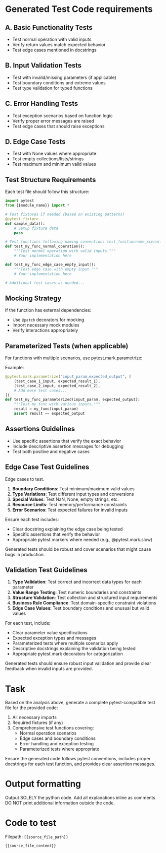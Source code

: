 # Generated Test Code requirements

## A. Basic Functionality Tests
- Test normal operation with valid inputs
- Verify return values match expected behavior
- Test edge cases mentioned in docstrings

## B. Input Validation Tests
- Test with invalid/missing parameters (if applicable)
- Test boundary conditions and extreme values
- Test type validation for typed functions

## C. Error Handling Tests
- Test exception scenarios based on function logic
- Verify proper error messages are raised
- Test edge cases that should raise exceptions

## D. Edge Case Tests
- Test with None values where appropriate
- Test empty collections/lists/strings
- Test maximum and minimum valid values

## Test Structure Requirements

Each test file should follow this structure:
```python
import pytest
from {{module_name}} import *

# Test fixtures if needed (based on existing patterns)
@pytest.fixture
def sample_data():
    # Setup fixture data
    pass

# Test functions following naming convention: test_functionname_scenario
def test_my_func_normal_operation():
    """Test normal operation with valid inputs."""
    # Your implementation here

def test_my_func_edge_case_empty_input():
    """Test edge case with empty input."""
    # Your implementation here

# Additional test cases as needed...
```

## Mocking Strategy
If the function has external dependencies:
- Use `@patch` decorators for mocking
- Import necessary mock modules
- Verify interactions appropriately

## Parameterized Tests (when applicable)
For functions with multiple scenarios, use pytest.mark.parametrize:

Example:
```python
@pytest.mark.parametrize("input_param,expected_output", [
    (test_case_1_input, expected_result_1),
    (test_case_2_input, expected_result_2),
    # Add more test cases...
])
def test_my_func_parameterized(input_param, expected_output):
    """Test my_func with various inputs."""
    result = my_func(input_param)
    assert result == expected_output
```

## Assertions Guidelines
- Use specific assertions that verify the exact behavior
- Include descriptive assertion messages for debugging
- Test both positive and negative cases

## Edge Case Test Guidelines
Edge cases to test.

1. **Boundary Conditions**: Test minimum/maximum valid values
2. **Type Variations**: Test different input types and conversions  
3. **Special Values**: Test NaN, None, empty strings, etc.
4. **Resource Limits**: Test memory/performance constraints
5. **Error Scenarios**: Test expected failures for invalid inputs

Ensure each test includes:
- Clear docstring explaining the edge case being tested
- Specific assertions that verify the behavior
- Appropriate pytest markers where needed (e.g., @pytest.mark.slow)

Generated tests should be robust and cover scenarios that might cause bugs in production.

## Validation Test Guidelines
1. **Type Validation**: Test correct and incorrect data types for each parameter
2. **Value Range Testing**: Test numeric boundaries and constraints  
3. **Structure Validation**: Test collection and structured input requirements
4. **Business Rule Compliance**: Test domain-specific constraint violations
5. **Edge Case Values**: Test boundary conditions and unusual but valid values

For each test, include:
- Clear parameter value specifications
- Expected exception types and messages
- Parameterized tests where multiple scenarios apply
- Descriptive docstrings explaining the validation being tested
- Appropriate pytest.mark decorators for categorization

Generated tests should ensure robust input validation and provide clear feedback when invalid inputs are provided.

# Task
Based on the analysis above, generate a complete pytest-compatible test file for the provided code:

1. All necessary imports
2. Required fixtures (if any)
3. Comprehensive test functions covering:
   - Normal operation scenarios
   - Edge cases and boundary conditions
   - Error handling and exception testing
   - Parameterized tests where appropriate

Ensure the generated code follows pytest conventions, includes proper docstrings for each test function, and provides clear assertion messages.

# Output formatting
Output SOLELY the python code. Add all explanations inline as comments. DO NOT print additional information outside the code.


# Code to test
Filepath: `{{source_file_path}}`
```
{{source_file_content}}
```
